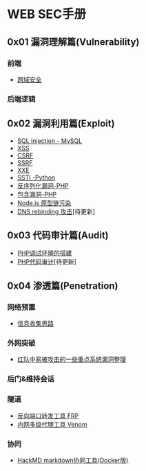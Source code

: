 # WEB SEC手册
## 0x01 漏洞理解篇(Vulnerability)
### 前端
- [跨域安全](https://github.com/ReAbout/web-exp/blob/master/vul/VUL-CrossDomain.md)
### 后端逻辑
## 0x02 漏洞利用篇(Exploit)
- [SQL injection - MySQL](https://github.com/ReAbout/web-exp/blob/master/exp/EXP-SQLi-MySQL.md)
- [XSS](https://github.com/ReAbout/web-exp/blob/master/exp/EXP-XSS.md)
- [CSRF](https://github.com/ReAbout/web-exp/blob/master/exp/EXP-CSRF.md)
- [SSRF](https://github.com/ReAbout/web-exp/blob/master/exp/EXP-SSRF.md)
- [XXE](https://github.com/ReAbout/web-exp/blob/master/exp/EXP-XXE.md)
- [SSTI -Python](https://github.com/ReAbout/web-exp/blob/master/exp/EXP-SSTI.md)
- [反序列化漏洞-PHP](https://github.com/ReAbout/web-exp/blob/master/exp/EXP-PHP-Unserialize.md)
- [包含漏洞-PHP](https://github.com/ReAbout/web-exp/blob/master/exp/EXP-Include-PHP.md)
- [Node.js 原型链污染](https://github.com/ReAbout/web-exp/blob/master/exp/EXP-nodejs-proto.md)
- [DNS rebinding 攻击]()[待更新]
## 0x03 代码审计篇(Audit)
- [PHP调试环境的搭建](https://github.com/ReAbout/web-exp/blob/master/audit/AUD-PHP-Debug.md)
- [PHP代码审计]()[待更新]

## 0x04 渗透篇(Penetration)
### 网络预置
- [信息收集思路](https://github.com/ReAbout/web-exp/blob/master/penetration/PEN-Info.md)
### 外网突破
- [红队中易被攻击的一些重点系统漏洞整理](https://github.com/r0eXpeR/redteam_vul)
### 后门&维持会话
### 隧道
- [反向端口转发工具 FRP](https://github.com/fatedier/frp)
- [内网多级代理工具 Venom](https://github.com/Dliv3/Venom/releases)

### 协同
- [HackMD markdown协同工具(Docker版)](https://hackmd.io/c/codimd-documentation/%2Fs%2Fcodimd-docker-deployment)



